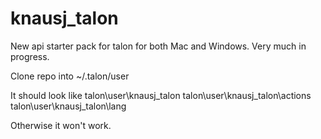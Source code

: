 # knausj_talon
New api starter pack for talon for both Mac and Windows. Very much in progress.

Clone repo into ~/.talon/user

It should look like
talon\user\knausj_talon
talon\user\knausj_talon\actions
talon\user\knausj_talon\lang

Otherwise it won't work.
